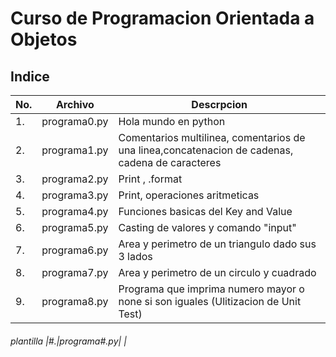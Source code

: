 # Curso de Programacion Orientada a Objetos

## Indice

|No.|Archivo|Descrpcion|
|--|--|--|
|1.|programa0.py|Hola mundo en python|
|2.|programa1.py|Comentarios multilinea, comentarios de una linea,concatenacion de cadenas, cadena de caracteres|
|3.|programa2.py|Print , .format|
|4.|programa3.py|Print, operaciones aritmeticas|
|5.|programa4.py|Funciones basicas del Key and Value|
|6.|programa5.py|Casting de valores y comando "input"|
|7.|programa6.py|Area y perimetro de un triangulo dado sus 3 lados|
|8.|programa7.py|Area y perimetro de un circulo y cuadrado|
|9.|programa8.py|Programa que imprima numero mayor o none si son iguales (Ulitizacion de Unit Test)|


###### plantilla |#.|programa#.py|  |

